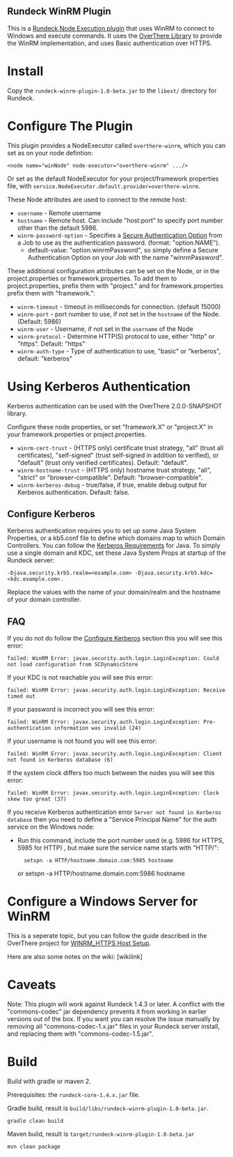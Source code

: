 Rundeck WinRM Plugin
--------------------

This is a [Rundeck Node Execution plugin][1] that uses WinRM to connect to Windows and execute commands.  It uses the [OverThere Library][2] to provide the WinRM implementation, and uses Basic authentication over HTTPS.

[1]: http://rundeck.org/docs/manual/plugins.html#node-execution-plugins
[2]: https://github.com/xebialabs/overthere/

Install
====

Copy the `rundeck-winrm-plugin-1.0-beta.jar` to the `libext/` directory for Rundeck.

Configure The Plugin
====

This plugin provides a NodeExecutor called `overthere-winrm`, which you can set as on your node defintion:

	<node name="winNode" node-executor="overthere-winrm" .../>

Or set as the default NodeExecutor for your project/framework properties file, with `service.NodeExecutor.default.provider=overthere-winrm`.

These Node attributes are used to connect to the remote host:

* `username` - Remote username
* `hostname` - Remote host. Can include "host:port" to specify port number other than the default 5986.
* `winrm-password-option` - Specifies a [Secure Authentication Option][1] from a Job to use as the authentication password. (format: "option.NAME"). 
	* default-value: "option.winrmPassword", so simply define a Secure Authentication Option on your Job with the name "winrmPassword".

[1]: http://rundeck.org/docs/manual/job-options.html#secure-options

These additional configuration attributes can be set on the Node, or in the project.properties or framework.properties. To add them to project.properties, prefix them with "project." and for framework.properties prefix them with "framework.":

* `winrm-timeout` - timeout in milliseconds for connection. (default 15000)
* `winrm-port` - port number to use, if not set in the `hostname` of the Node. (Default: 5986)
* `winrm-user` - Username, if not set in the `username` of the Node
* `winrm-protocol` - Determine HTTP(S) protocol to use, either "http" or "https". Default: "https"
* `winrm-auth-type` - Type of authentication to use, "basic" or "kerberos", default: "kerberos"

Using Kerberos Authentication
====

Kerberos authentication can be used with the OverThere 2.0.0-SNAPSHOT library.

Configure these node properties, or set "framework.X" or "project.X" in your framework.properties or project.properties.

* `winrm-cert-trust` - (HTTPS only) certificate trust strategy, "all" (trust all certificates), "self-signed" (trust self-signed in addition to verified), or "default" (trust only verified certificates). Default: "default".
* `winrm-hostname-trust` - (HTTPS only) hostname trust strategy, "all", "strict" or "browser-compatible". Default: "browser-compatible".
* `winrm-kerberos-debug` - true/false, if true, enable debug output for Kerberos authentication. Default: false.

Configure Kerberos
----

Kerberos authentication requires you to set up some Java System Properties, or a kb5.conf file to define which domains map to which Domain Controllers.  You can follow the [Kerberos Requirements](http://docs.oracle.com/javase/1.4.2/docs/guide/security/jgss/tutorials/KerberosReq.html) for Java.  To simply use a single domain and KDC, set these Java System Props at startup of the Rundeck server:

    -Djava.security.krb5.realm=<example.com> -Djava.security.krb5.kdc=<kdc.example.com>. 

Replace the values with the name of your domain/realm and the hostname of your domain controller.

FAQ
----

If you do not do follow the [Configure Kerberos](#configure-kerberos) section this you will see this error:

    failed: WinRM Error: javax.security.auth.login.LoginException: Could not load configuration from SCDynamicStore

If your KDC is not reachable you will see this error:

    failed: WinRM Error: javax.security.auth.login.LoginException: Receive timed out

If your password is incorrect you will see this error:

    failed: WinRM Error: javax.security.auth.login.LoginException: Pre-authentication information was invalid (24)

If your username is not found you will see this error:

    failed: WinRM Error: javax.security.auth.login.LoginException: Client not found in Kerberos database (6)

If the system clock differs too much between the nodes you will see this error:

    failed: WinRM Error: javax.security.auth.login.LoginException: Clock skew too great (37)

If you receive Kerberos authentication error `Server not found in Kerberos database` then you need to define a "Service Principal Name" for the auth service on the Windows node:

* Run this command, include the port number used (e.g. 5986 for HTTPS, 5985 for HTTP) , but make sure the service name starts with "HTTP/":

        setspn -a HTTP/hostname.domain.com:5985 hostname
    or
        setspn -a HTTP/hostname.domain.com:5986 hostname


Configure a Windows Server for WinRM 
====

This is a seperate topic, but you can follow the guide described in the OverThere project for [WINRM_HTTPS Host Setup][1].

[1]: https://github.com/xebialabs/overthere/#cifs_host_setup

Here are also some notes on the wiki: [wikilink]

Caveats
====

Note: This plugin will work against Rundeck 1.4.3 or later.  A conflict with the "commons-codec" jar dependency prevents it from working in earlier versions out of the box.  If you want you can resolve the issue manually by removing all "commons-codec-1.x.jar" files in your Rundeck server install, and replacing them with "commons-codec-1.5.jar".

Build
=====

Build with gradle or maven 2.

Prerequisites: the `rundeck-core-1.4.x.jar` file.

Gradle build, result is `build/libs/rundeck-winrm-plugin-1.0-beta.jar`.

	gradle clean build

Maven build, result is `target/rundeck-winrm-plugin-1.0-beta.jar`
	
	mvn clean package
